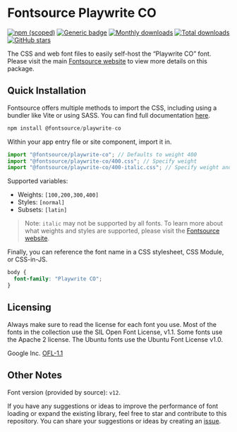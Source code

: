 # Fontsource Playwrite CO

[![npm (scoped)](https://img.shields.io/npm/v/@fontsource/playwrite-co?color=brightgreen)](https://www.npmjs.com/package/@fontsource/playwrite-co) [![Generic badge](https://img.shields.io/badge/fontsource-passing-brightgreen)](https://github.com/fontsource/fontsource) [![Monthly downloads](https://badgen.net/npm/dm/@fontsource/playwrite-co)](https://github.com/fontsource/fontsource) [![Total downloads](https://badgen.net/npm/dt/@fontsource/playwrite-co)](https://github.com/fontsource/fontsource) [![GitHub stars](https://img.shields.io/github/stars/fontsource/fontsource.svg?style=social&label=Star)](https://github.com/fontsource/fontsource/stargazers)

The CSS and web font files to easily self-host the “Playwrite CO” font. Please visit the main [Fontsource website](https://fontsource.org/fonts/playwrite-co) to view more details on this package.

## Quick Installation

Fontsource offers multiple methods to import the CSS, including using a bundler like Vite or using SASS. You can find full documentation [here](https://fontsource.org/docs/getting-started/introduction).

```javascript
npm install @fontsource/playwrite-co
```

Within your app entry file or site component, import it in.

```javascript
import "@fontsource/playwrite-co"; // Defaults to weight 400
import "@fontsource/playwrite-co/400.css"; // Specify weight
import "@fontsource/playwrite-co/400-italic.css"; // Specify weight and style
```

Supported variables:
- Weights: `[100,200,300,400]`
- Styles: `[normal]`
- Subsets: `[latin]`

> Note: `italic` may not be supported by all fonts. To learn more about what weights and styles are supported, please visit the [Fontsource website](https://fontsource.org/fonts/playwrite-co).

Finally, you can reference the font name in a CSS stylesheet, CSS Module, or CSS-in-JS.

```css
body {
  font-family: "Playwrite CO";
}
```

## Licensing
Always make sure to read the license for each font you use. Most of the fonts in the collection use the SIL Open Font License, v1.1. Some fonts use the Apache 2 license. The Ubuntu fonts use the Ubuntu Font License v1.0.

Google Inc.
[OFL-1.1](http://scripts.sil.org/OFL)

## Other Notes
Font version (provided by source): `v12`.

If you have any suggestions or ideas to improve the performance of font loading or expand the existing library, feel free to star and contribute to this repository. You can share your suggestions or ideas by creating an [issue](https://github.com/fontsource/fontsource/issues).